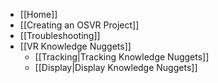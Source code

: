 - [[Home]]
- [[Creating an OSVR Project]]
- [[Troubleshooting]]
- [[VR Knowledge Nuggets]]
  - [[Tracking|Tracking Knowledge Nuggets]]
  - [[Display|Display Knowledge Nuggets]]